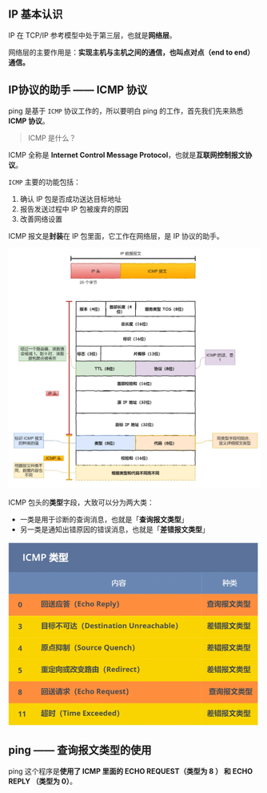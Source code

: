 ## IP 基本认识

IP 在 TCP/IP 参考模型中处于第三层，也就是**网络层**。

网络层的主要作用是：**实现主机与主机之间的通信，也叫点对点（end to end）通信。**



## IP协议的助手 —— ICMP 协议

ping 是基于 `ICMP` 协议工作的，所以要明白 ping 的工作，首先我们先来熟悉 **ICMP 协议**。

> ICMP 是什么？

ICMP 全称是 **Internet Control Message Protocol**，也就是**互联网控制报文协议**。

`ICMP` 主要的功能包括：

1. 确认 IP 包是否成功送达目标地址
2. 报告发送过程中 IP 包被废弃的原因
3. 改善网络设置

ICMP 报文是**封装**在 IP 包里面，它工作在网络层，是 IP 协议的助手。

![image-20230731154042468](IP常见面试题.assets/image-20230731154042468.png)

ICMP 包头的**类型**字段，大致可以分为两大类：

- 一类是用于诊断的查询消息，也就是「**查询报文类型**」
- 另一类是通知出错原因的错误消息，也就是「**差错报文类型**」

![image-20230731154147126](IP常见面试题.assets/image-20230731154147126.png)



## ping —— 查询报文类型的使用

ping 这个程序是**使用了 ICMP 里面的 ECHO REQUEST（类型为 8 ） 和 ECHO REPLY （类型为 0）**。